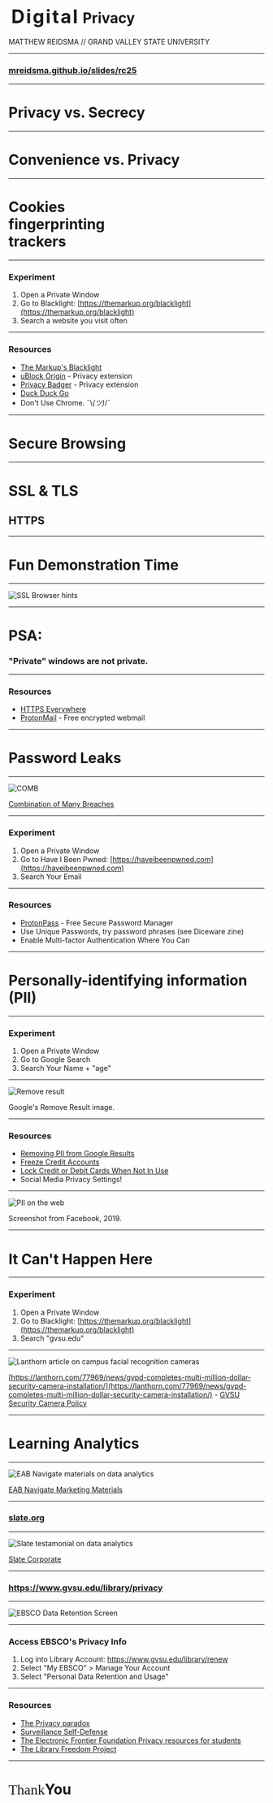 
# <span class="raleway" style="font-size:1.3em;letter-spacing:.08em;margin-left:.15em;">Digital</span> <span class="blue" style="font-size: 1em; line-height:.7em;">Privacy</span>

<p style="text-transform:uppercase;">Matthew Reidsma // <span class="blue">Grand Valley State University</span></p>

-----

### [mreidsma.github.io/slides/rc25](https://mreidsma.github.io/slides/rc25)

-----

<h1>Privacy vs. <span class="blue">Secrecy</span></h1>

-----

<h1>Convenience vs. <span class="blue">Privacy</span></h1>

-----

<h1>Cookies<br /><span class="blue">fingerprinting</span><br />trackers</h1> 

-----

### Experiment

1. Open a Private Window
2. Go to Blacklight: [https://themarkup.org/blacklight](https://themarkup.org/blacklight)
3. Search a website you visit often

-----

### Resources

* [The Markup's Blacklight](https://themarkup.org/blacklight)
* [uBlock Origin](https://ublockorigin.com) - Privacy extension
* [Privacy Badger](https://privacybadger.org) - Privacy extension
* [Duck Duck Go](https://duckduckgo.com)
* Don't Use Chrome. ¯\\_(ツ)_/¯ 

-----

<h1>Secure <span class="blue">Browsing</span></h1>

-----

<h1>SSL &amp; TLS</h1>

<h2>HTTP<span class="blue">S</span></h2>

-----

<h1>Fun <span class="blue">Demonstration</span> Time</h1>

-----

![SSL Browser hints](img/ssl.png)

-----

<h1><span class="blue">PSA:</span></h1>

### "Private" windows are not private.

-----

### Resources

* [HTTPS Everywhere](https://www.eff.org/https-everywhere)
* [ProtonMail](https://proton.me/) - Free encrypted webmail

-----

<h1>Password <span class="blue">Leaks</span></h1> 

-----

![COMB](img/comb.png)

[Combination of Many Breaches](https://github.com/yuqian5/PasswordCollection?tab=readme-ov-file)

-----

### Experiment

1. Open a Private Window
2. Go to Have I Been Pwned: [https://haveibeenpwned.com](https://haveibeenpwned.com)
3. Search Your Email

-----

### Resources

* [ProtonPass](https://proton.me/pass) - Free Secure Password Manager
* Use Unique Passwords, try password phrases (see Diceware zine)
* Enable Multi-factor Authentication Where You Can

-----

<h1>Personally-identifying information (<span class="blue">PII</span>)</h1>

-----

### Experiment

1. Open a Private Window
2. Go to Google Search
3. Search Your Name + "age"

-----

![Remove result](img/remove.png)

Google's Remove Result image.

-----

### Resources

* [Removing PII from Google Results](https://support.google.com/websearch/answer/12719076?hl=en)
* [Freeze Credit Accounts](https://www.usa.gov/credit-freeze)
* [Lock Credit or Debit Cards When Not In Use](https://www.nerdwallet.com/article/credit-cards/card-lock-how-to-use-it-strategically)
* Social Media Privacy Settings!

-----

![PII on the web](img/adoptee.png)

Screenshot from Facebook, 2019.

-----

<h1>It Can't Happen <span class="blue">Here</span></h1>

-----

### Experiment

1. Open a Private Window
2. Go to Blacklight: [https://themarkup.org/blacklight](https://themarkup.org/blacklight)
3. Search "gvsu.edu"

-----

![Lanthorn article on campus facial recognition cameras](img/lanthorn.png)

[https://lanthorn.com/77969/news/gvpd-completes-multi-million-dollar-security-camera-installation/](https://lanthorn.com/77969/news/gvpd-completes-multi-million-dollar-security-camera-installation/) - [GVSU Security Camera Policy](https://www.gvsu.edu/policies/policy.htm?policyId=5C867BBB-F2E4-327F-BF580D5FFC08EE50)

-----

<h1>Learning  <span class="blue">Analytics</span></h1>


-----

![EAB Navigate materials on data analytics](img/eabnavigate.png)

[EAB Navigate Marketing Materials](https://eab.com/solutions/navigate360/)

-----

### [slate.org](https://slate.org)

-----


![Slate testamonial on data analytics](img/slate.png)

[Slate Corporate](https://eab.com/solutions/navigate360/)


-----

<h3><a href="https://www.gvsu.edu/library/privacy" target="_blank">https://www.gvsu.edu/library/privacy</a></h3>

-----

![EBSCO Data Retention Screen](img/ebsco.png)

-----

### Access EBSCO's Privacy Info

1. Log into Library Account: https://www.gvsu.edu/library/renew
2. Select "My EBSCO" > Manage Your Account
3. Select "Personal Data Retention and Usage"


-----

### Resources

* [The Privacy paradox](https://www.wnycstudios.org/podcasts/notetoself/episodes/privacy-paradox-launch)
* [Surveillance Self-Defense](https://www.eff.org/pages/surveillance-self-defense)
* [The Electronic Frontier Foundation Privacy resources for students](https://ssd.eff.org/module/privacy-students )
* [The Library Freedom Project](https://libraryfreedom.org/resources/)




-----

# <span style="display:inline;font-family:Raleway;font-weight:100;">Thank</span><span class="blue">You</span> 









